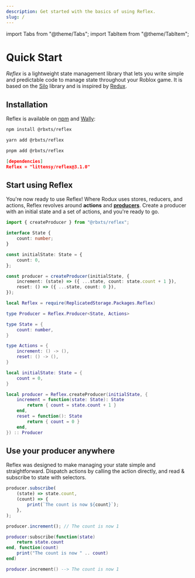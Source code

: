 ```yaml
---
description: Get started with the basics of using Reflex.
slug: /
---
```


import Tabs from "@theme/Tabs";
import TabItem from "@theme/TabItem";

# Quick Start

_Reflex_ is a lightweight state management library that lets you write simple and predictable code to manage state throughout your Roblox game. It is based on the [Silo](https://github.com/Sleitnick/rbxts-silo) library and is inspired by [Redux](https://redux.js.org/).

## Installation

Reflex is available on [npm](https://www.npmjs.com/package/@rbxts/reflex) and [Wally](https://wally.run/package/littensy/reflex):

<Tabs>
<TabItem value="npm" default>

```bash title="Terminal"
npm install @rbxts/reflex
```

</TabItem>
<TabItem value="Yarn">

```bash title="Terminal"
yarn add @rbxts/reflex
```

</TabItem>
<TabItem value="pnpm">

```bash title="Terminal"
pnpm add @rbxts/reflex
```

</TabItem>
<TabItem value="Wally">

```json title="wally.toml"
[dependencies]
Reflex = "littensy/reflex@3.1.0"
```

</TabItem>
</Tabs>

## Start using Reflex

You're now ready to use Reflex! Where Rodux uses stores, reducers, and actions, Reflex revolves around **actions** and [**producers**](./reference/reflex/producer). Create a producer with an initial state and a set of actions, and you're ready to go.

<Tabs groupId="languages">
<TabItem value="TypeScript" default>

```ts showLineNumbers
import { createProducer } from "@rbxts/reflex";

interface State {
	count: number;
}

const initialState: State = {
	count: 0,
};

const producer = createProducer(initialState, {
	increment: (state) => ({ ...state, count: state.count + 1 }),
	reset: () => ({ ...state, count: 0 }),
});
```

</TabItem>
<TabItem value="Luau">

```lua showLineNumbers
local Reflex = require(ReplicatedStorage.Packages.Reflex)

type Producer = Reflex.Producer<State, Actions>

type State = {
    count: number,
}

type Actions = {
    increment: () -> (),
    reset: () -> (),
}

local initialState: State = {
    count = 0,
}

local producer = Reflex.createProducer(initialState, {
    increment = function(state: State): State
        return { count = state.count + 1 }
    end,
    reset = function(): State
        return { count = 0 }
    end,
}) :: Producer
```

</TabItem>
</Tabs>

## Use your producer anywhere

Reflex was designed to make managing your state simple and straightforward. Dispatch actions by calling the action directly, and read & subscribe to state with selectors.

<Tabs groupId="languages">
<TabItem value="TypeScript" default>

```ts showLineNumbers
producer.subscribe(
	(state) => state.count,
	(count) => {
		print(`The count is now ${count}`);
	},
);

producer.increment(); // The count is now 1
```

</TabItem>
<TabItem value="Luau">

```lua showLineNumbers
producer:subscribe(function(state)
    return state.count
end, function(count)
    print("The count is now " .. count)
end)

producer.increment() --> The count is now 1
```

</TabItem>
</Tabs>
